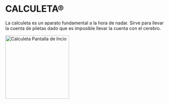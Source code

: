 # CALCULETA®

La calculeta es un aparato fundamental a la hora de nadar. Sirve para llevar la cuenta de piletas dado que es imposible llevar la cuenta con el cerebro.

<img src="https://calculeta.estonoesunaweb.com.ar/calculeta_inicio.png" alt="Calculeta Pantalla de Incio" height="200">
